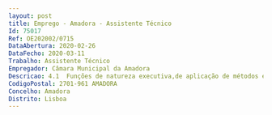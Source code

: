 ```yaml
--- 
layout: post
title: Emprego - Amadora - Assistente Técnico
Id: 75017
Ref: OE202002/0715
DataAbertura: 2020-02-26
DataFecho: 2020-03-11
Trabalho: Assistente Técnico
Empregador: Câmara Municipal da Amadora
Descricao: 4.1  Funções de natureza executiva,de aplicação de métodos e processos, com base em diretivas bem definidas e instruções gerais, de grau médio de complexidade, nas areas de atuação comum e instrumentais e nos vários domínios de atuação dos serviços municipais – Grau de complexidade functional 2 (constant do anexo referido no n.º 2, do artigo 88.º, da Lei Geral do Trabalho em Funções Públicas – LTFP, aprovada pela Lei n.º35 2014, de 20 de junho). 4.2 – Funções específicas na área (na área de fiscalização técnica   toponímia, ocupação de via pública e espaços de apoio e recreio)   Gestão da Toponímia do Concelho Denominação de Arruamentos e Atribuição de Números de Polícia Identificação de Arruamentos e Colocação Manutenção das Placas Toponímicas Certificação da Localização de Prédios. Análise de pedidos de Ocupação de Via Pública.  Fiscalização dos espaços de Jogo e Recreio Verificação das condições de segurança a observar na localização, implantação, conceção e organização funcional dos Espaços de Jogo e Recreio, respetivos equipamentos e superfícies de impacto, abrangendo designadamente os baloiços, os equipamentos insufláveis e as instalações destinadas a desportos sobre rodas, estabelecendo um princípio de segurança geral e reforçando a manutenção e a fiscalização dos espaços de jogo e de recreio prevendo se agora o desenvolvimento de um registo eletrónico dos espaços de jogo e recreio que se encontrem em funcionamento, com informação, designadamente, sobre os respetivos resultados das ações de fiscalização e os acidentes ocorridos. Conhecimentos da ótica do utilizador de Base de Cálculo e de Processamento de Texto.
CodigoPostal: 2701-961 AMADORA
Concelho: Amadora
Distrito: Lisboa
--- 
```

